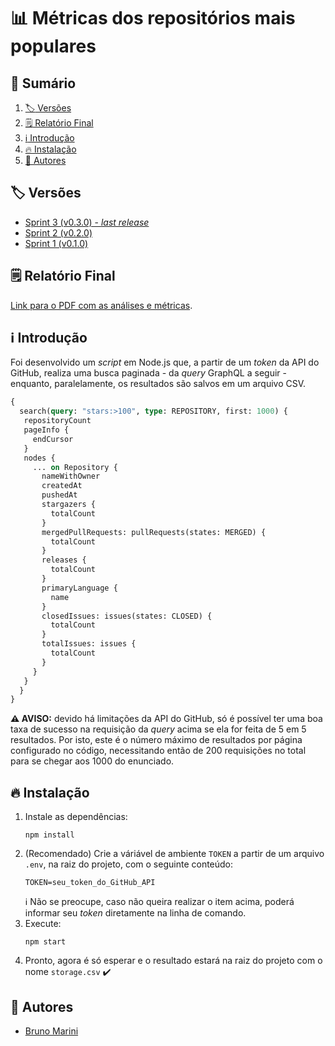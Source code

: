 # :bar_chart: Métricas dos repositórios mais populares

## :card_index: Sumário

1. [:label: Versões](#label-versões)
2. [:spiral_notepad: Relatório Final](#spiral_notepad-relatório-final)
3. [:information_source: Introdução](#information_source-introdução)
4. [:fire: Instalação](#fire-instalação)
5. [:busts_in_silhouette: Autores](#busts_in_silhouette-autores)

## :label: Versões

- [Sprint 3 (v0.3.0) - _last release_](https://github.com/TheMarini/metrics-from-popular-repositories/tree/v0.3.0)
- [Sprint 2 (v0.2.0)](https://github.com/TheMarini/metrics-from-popular-repositories/tree/v0.2.0)
- [Sprint 1 (v0.1.0)](https://github.com/TheMarini/metrics-from-popular-repositories/tree/v0.1.0)
  
## :spiral_notepad: Relatório Final

[Link para o PDF com as análises e métricas](https://github.com/TheMarini/metrics-from-popular-repositories/blob/v0.3.0/docs/Relatório%20Final.pdf).

## :information_source: Introdução

Foi desenvolvido um _script_ em Node.js que, a partir de um _token_ da API do GitHub, realiza uma busca paginada - da _query_ GraphQL a seguir - enquanto, paralelamente, os resultados são salvos em um arquivo CSV.


```GraphQL
{
  search(query: "stars:>100", type: REPOSITORY, first: 1000) {
   repositoryCount
   pageInfo {
     endCursor
   }
   nodes {
     ... on Repository {
       nameWithOwner
       createdAt
       pushedAt
       stargazers {
         totalCount
       }
       mergedPullRequests: pullRequests(states: MERGED) {
         totalCount
       }
       releases {
         totalCount
       }
       primaryLanguage {
         name
       }
       closedIssues: issues(states: CLOSED) {
         totalCount
       }
       totalIssues: issues {
         totalCount
       }
     }
   }
  }
}
```

**:warning: AVISO:** devido há limitações da API do GitHub, só é possível ter uma boa taxa de sucesso na requisição da _query_ acima se ela for feita de 5 em 5 resultados. Por isto, este é o número máximo de resultados por página configurado no código, necessitando então de 200 requisições no total para se chegar aos 1000 do enunciado.

## :fire: Instalação

1. Instale as dependências:
    ```
    npm install
    ```
2. (Recomendado) Crie a váriável de ambiente `TOKEN` a partir de um arquivo `.env`, na raiz do projeto, com o seguinte conteúdo:
   ```
   TOKEN=seu_token_do_GitHub_API
   ```
   :information_source: Não se preocupe, caso não queira realizar o item acima, poderá informar seu _token_ diretamente na linha de comando.
3. Execute:
    ```
    npm start
    ```
4. Pronto, agora é só esperar e o resultado estará na raiz do projeto com o nome `storage.csv` :heavy_check_mark:

## :busts_in_silhouette: Autores

- [Bruno Marini](https://github.com/TheMarini)


